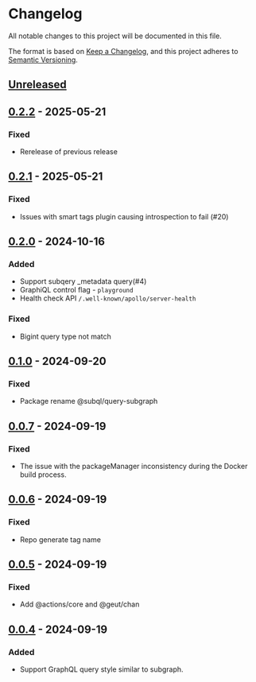 # Changelog
All notable changes to this project will be documented in this file.

The format is based on [Keep a Changelog](https://keepachangelog.com/en/1.1.0/),
and this project adheres to [Semantic Versioning](https://semver.org/spec/v2.0.0.html).

## [Unreleased]

## [0.2.2] - 2025-05-21
### Fixed
- Rerelease of previous release

## [0.2.1] - 2025-05-21
### Fixed
- Issues with smart tags plugin causing introspection to fail (#20)

## [0.2.0] - 2024-10-16
### Added
- Support subqery \_metadata query(#4)
- GraphiQL control flag - `playground`
- Health check API `/.well-known/apollo/server-health`

### Fixed
- Bigint query type not match

## [0.1.0] - 2024-09-20
### Fixed
- Package rename @subql/query-subgraph

## [0.0.7] - 2024-09-19
### Fixed
- The issue with the packageManager inconsistency during the Docker build process.

## [0.0.6] - 2024-09-19
### Fixed
- Repo generate tag name

## [0.0.5] - 2024-09-19
### Fixed
- Add @actions/core and @geut/chan

## [0.0.4] - 2024-09-19
### Added
- Support GraphQL query style similar to subgraph.

[Unreleased]: https://github.com/subquery/query-subgraph/compare/v0.2.2...HEAD
[0.2.2]: https://github.com/subquery/query-subgraph/compare/v0.2.1...v0.2.2
[0.2.1]: https://github.com/subquery/query-subgraph/compare/v0.2.0...v0.2.1
[0.2.0]: https://github.com/subquery/query-subgraph/compare/v0.1.0...v0.2.0
[0.1.0]: https://github.com/subquery/query-subgraph/compare/v0.0.7...v0.1.0
[0.0.7]: https://github.com/subquery/query-subgraph/compare/v0.0.6...v0.0.7
[0.0.6]: https://github.com/subquery/query-subgraph/compare/v0.0.5...v0.0.6
[0.0.5]: https://github.com/subquery/query-subgraph/compare/v0.0.4...v0.0.5
[0.0.4]: https://github.com/subquery/query-subgraph/compare/0.0.1...0.0.4
